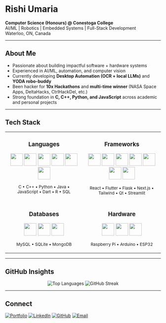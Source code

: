 # Rishi Umaria  

**Computer Science (Honours) @ Conestoga College**  
AI/ML | Robotics | Embedded Systems | Full-Stack Development  
Waterloo, ON, Canada  

---

## About Me  
- Passionate about building impactful software + hardware systems  
- Experienced in AI/ML, automation, and computer vision  
- Currently developing **Desktop Automation (OCR + local LLMs)** and **YODA robo-buddy**  
- Been hacker for **10x Hackathons** and **multi-time winner** (NASA Space Apps, DeltaHacks, CtrlHackDel, etc.)  
- Strong foundation in **C, C++, Python, and JavaScript** across academic and personal projects  

---

## Tech Stack  

<div align="center">
  
  <table>
    <tr>
      <td width="250" valign="top" align="center">
        <h3>Languages</h3>
        <img src="https://cdn.simpleicons.org/python/3776AB" width="40"/> 
        <img src="https://cdn.simpleicons.org/cplusplus/00599C" width="40"/> 
        <img src="https://cdn.simpleicons.org/javascript/F7DF1E" width="40"/> 
        <img src="https://cdn.simpleicons.org/openjdk/ED8B00" width="40"/> 
        <img src="https://cdn.simpleicons.org/dart/0175C2" width="40"/> 
        <img src="https://cdn.simpleicons.org/r/276DC3" width="40"/> 
        <p><sub>C • C++ • Python • Java • JavaScript • Dart • R • SQL</sub></p>
      </td>
      <td width="250" valign="top" align="center">
        <h3>Frameworks</h3>
        <img src="https://cdn.simpleicons.org/react/61DAFB" width="40"/> 
        <img src="https://cdn.simpleicons.org/flutter/02569B" width="40"/> 
        <img src="https://cdn.simpleicons.org/flask/000000" width="40"/> 
        <img src="https://cdn.simpleicons.org/nextdotjs/000000" width="40"/> 
        <img src="https://cdn.simpleicons.org/tailwindcss/38B2AC" width="40"/> 
        <img src="https://cdn.simpleicons.org/qt/41CD52" width="40"/> 
        <img src="https://cdn.simpleicons.org/streamlit/FF4B4B" width="40"/> 
        <p><sub>React • Flutter • Flask • Next.js • Tailwind • Qt • Streamlit</sub></p>
      </td>
    </tr>
    <tr>
      <td width="250" valign="top" align="center">
        <h3>Databases</h3>
        <img src="https://cdn.simpleicons.org/mysql/4479A1" width="40"/> 
        <img src="https://cdn.simpleicons.org/sqlite/003B57" width="40"/> 
        <img src="https://cdn.simpleicons.org/mongodb/47A248" width="40"/> 
        <p><sub>MySQL • SQLite • MongoDB</sub></p>
      </td>
      <td width="250" valign="top" align="center">
        <h3>Hardware</h3>
        <img src="https://cdn.simpleicons.org/raspberrypi/A22846" width="40"/> 
        <img src="https://cdn.simpleicons.org/arduino/00979D" width="40"/> 
        <img src="https://cdn.simpleicons.org/espressif/E7352C" width="40"/> 
        <p><sub>Raspberry Pi • Arduino • ESP32</sub></p>
      </td>
    </tr>
  </table>
  
</div>


---

## GitHub Insights  

<p align="center">  
  <img src="https://github-readme-stats.vercel.app/api/top-langs/?username=R-umaria&layout=compact&theme=default" alt="Top Languages"/>    
  <img src="https://github-readme-streak-stats.herokuapp.com/?user=R-umaria&theme=default" alt="GitHub Streak"/>  
</p>  

---

## Connect  
[![Portfolio](https://img.shields.io/badge/Portfolio-000000?style=for-the-badge&logo=vercel&logoColor=white)](https://rishi-rumaria.vercel.app)  [![LinkedIn](https://img.shields.io/badge/LinkedIn-0077B5?style=for-the-badge&logo=linkedin&logoColor=white)](https://linkedin.com/in/rishiumaria)  [![GitHub](https://img.shields.io/badge/GitHub-181717?style=for-the-badge&logo=github&logoColor=white)](https://github.com/R-umaria)  [![Email](https://img.shields.io/badge/Email-D14836?style=for-the-badge&logo=gmail&logoColor=white)](mailto:rishiumaria24@gmail.com)
